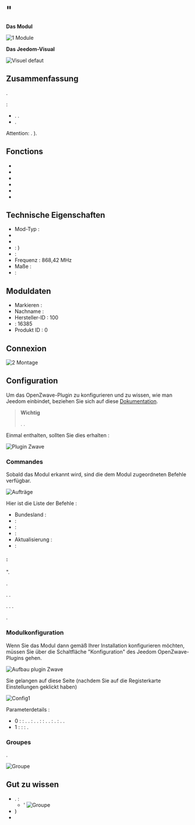 # "

 **Das Modul**

![1 Module](images/duwi.05436/1-Module.PNG)

**Das Jeedom-Visual**

![Visuel defaut](images/duwi.05436/Visuel_defaut.PNG)

## Zusammenfassung 

.

 :

-   . .
-   .

Attention: . ).

## Fonctions

-   
-   
-   
-   
-   
-   

## Technische Eigenschaften

-   Mod-Typ : 
-   
-   
-    : )
-    : 
-   Frequenz : 868,42 MHz
-   Maße : 
-    : 

## Moduldaten

-   Markieren : 
-   Nachname : 
-   Hersteller-ID : 100
-    : 16385
-   Produkt ID : 0

## Connexion

![2 Montage](images/duwi.05436/2-Montage.PNG)

## Configuration

Um das OpenZwave-Plugin zu konfigurieren und zu wissen, wie man Jeedom einbindet, beziehen Sie sich auf diese [Dokumentation](https://doc.jeedom.com/de_DE/plugins/automation%20protocol/openzwave/).

> **Wichtig**
>
> . .

Einmal enthalten, sollten Sie dies erhalten :

![Plugin Zwave](images/duwi.05436/3-Inclusion.PNG)

### Commandes

Sobald das Modul erkannt wird, sind die dem Modul zugeordneten Befehle verfügbar.

![Aufträge](images/duwi.05436/4-Commandes.PNG)

Hier ist die Liste der Befehle :

-   Bundesland : 
-    : 
-    : 
-    : 
-   Aktualisierung : 
-    : 

####  :

".

.

. .

. . .

.

### Modulkonfiguration

Wenn Sie das Modul dann gemäß Ihrer Installation konfigurieren möchten, müssen Sie über die Schaltfläche "Konfiguration" des Jeedom OpenZwave-Plugins gehen.

![Aufbau plugin Zwave](images/plugin/bouton_configuration.jpg)

Sie gelangen auf diese Seite (nachdem Sie auf die Registerkarte Einstellungen geklickt haben)

![Config1](images/duwi.05436/5-Paramètres.PNG)

Parameterdetails :

-   0 :  :
. .
 : .
.
 :  : . .  : .
 : . .
-   1 :  :  :
.

### Groupes

.

![Groupe](images/duwi.05436/6-Groupes.PNG)

## Gut zu wissen

-   .  :
    - '
![Groupe](images/duwi.05436/7-Poll.PNG)
  - )
-   
